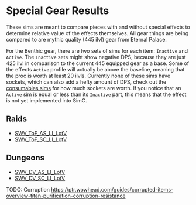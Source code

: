 # Special Gear Results

These sims are meant to compare pieces with and without special effects to determine relative value of the effects themselves. All gear things are being compared to are mythic quality (445 ilvl) gear from Eternal Palace.

For the Benthic gear, there are two sets of sims for each item: `Inactive` and `Active`. The `Inactive` sets might show negative DPS, because they are just 425 ilvl in comparison to the current 445 equipped gear as a base. Some of the effects `Active` profile will actually be above the baseline, meaning that the proc is worth at least 20 ilvls. Currently none of these sims have sockets, which can also add a hefty amount of DPS, check out the [consumables sims](https://github.com/WarcraftPriests/bfa-shadow-priest/blob/master/consumables/README.md) for how much sockets are worth. If you notice that an `Active` sim is equal or less than its `Inactive` part, this means that the effect is not yet implemented into SimC.

## Raids
- [SWV_ToF_AS_LI_LotV](Results_AS.md)
- [SWV_ToF_SC_LI_LotV](Results_SC.md)

## Dungeons
- [SWV_DV_AS_LI_LotV](Results_Dungeons_AS.md)
- [SWV_DV_SC_LI_LotV](Results_Dungeons_SC.md)

TODO: Corruption
https://ptr.wowhead.com/guides/corrupted-items-overview-titan-purification-corruption-resistance

